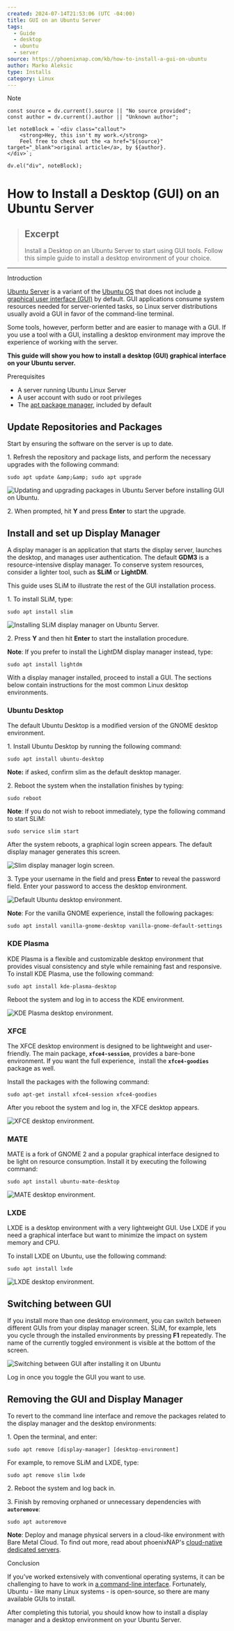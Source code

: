 ```yaml
---
created: 2024-07-14T21:53:06 (UTC -04:00)
title: GUI on an Ubuntu Server
tags:
  - Guide
  - desktop
  - ubuntu
  - server
source: https://phoenixnap.com/kb/how-to-install-a-gui-on-ubuntu
author: Marko Aleksic
type: Installs
category: Linux
---
```

> [!NOTE]
```dataviewjs
const source = dv.current().source || "No source provided";
const author = dv.current().author || "Unknown author";

let noteBlock = `<div class="callout">
    <strong>Hey, this isn't my work.</strong>
    Feel free to check out the <a href="${source}" target="_blank">original article</a>, by ${author}.
</div>`;

dv.el("div", noteBlock);
```
# How to Install a Desktop (GUI) on an Ubuntu Server

> ## Excerpt
> Install a Desktop on an Ubuntu Server to start using GUI tools. Follow this simple guide to install a desktop environment of your choice.

---
Introduction

[Ubuntu Server](https://phoenixnap.com/blog/centos-vs-ubuntu) is a variant of the [Ubuntu OS](https://phoenixnap.com/kb/ubuntu-22-04-lts) that does not include [a graphical user interface (GUI)](https://phoenixnap.com/glossary/what-is-gui) by default. GUI applications consume system resources needed for server-oriented tasks, so Linux server distributions usually avoid a GUI in favor of the command-line terminal.

Some tools, however, perform better and are easier to manage with a GUI. If you use a tool with a GUI, installing a desktop environment may improve the experience of working with the server.

**This guide will show you how to install a desktop (GUI) graphical interface on your Ubuntu server.**


Prerequisites

-   A server running Ubuntu Linux Server
-   A user account with sudo or root privileges
-   The [apt package manager](https://phoenixnap.com/kb/apt-vs-apt-get), included by default

## Update Repositories and Packages

Start by ensuring the software on the server is up to date.

1\. Refresh the repository and package lists, and perform the necessary upgrades with the following command:

```
sudo apt update &amp;&amp; sudo apt upgrade
```

![Updating and upgrading packages in Ubuntu Server before installing GUI on Ubuntu.](https://phoenixnap.com/kb/wp-content/uploads/2022/08/output-from-sudo-apt-upgrade-sudo-apt-update-ubuntu-server-gui.png)

2\. When prompted, hit **Y** and press **Enter** to start the upgrade.

## Install and set up Display Manager

A display manager is an application that starts the display server, launches the desktop, and manages user authentication. The default **GDM3** is a resource-intensive display manager. To conserve system resources, consider a lighter tool, such as **SLiM** or **LightDM**.

This guide uses SLiM to illustrate the rest of the GUI installation process.

1\. To install SLiM, type:

```
sudo apt install slim
```

![Installing SLiM display manager on Ubuntu Server.](https://phoenixnap.com/kb/wp-content/uploads/2022/08/output-from-sudo-apt-install-slim-ubuntu-server-gui.png)

2\. Press **Y** and then hit **Enter** to start the installation procedure.

**Note**: If you prefer to install the LightDM display manager instead, type:

```
sudo apt install lightdm
```

With a display manager installed, proceed to install a GUI. The sections below contain instructions for the most common Linux desktop environments.

### Ubuntu Desktop

The default Ubuntu Desktop is a modified version of the GNOME desktop environment.

1\. Install Ubuntu Desktop by running the following command:

```
sudo apt install ubuntu-desktop
```

**Note:** if asked, confirm slim as the default desktop manager.

2\. Reboot the system when the installation finishes by typing:

```
sudo reboot
```

**Note**: If you do not wish to reboot immediately, type the following command to start SLiM:

```
sudo service slim start
```

After the system reboots, a graphical login screen appears. The default display manager generates this screen.

![Slim display manager login screen.](https://phoenixnap.com/kb/wp-content/uploads/2022/08/slim-login-screen-ubuntu-server-gui.png)

3\. Type your username in the field and press **Enter** to reveal the password field. Enter your password to access the desktop environment.

![Default Ubuntu desktop environment.](https://phoenixnap.com/kb/wp-content/uploads/2022/08/ubuntu-session-ubuntu-server-gui.png)

**Note**: For the vanilla GNOME experience, install the following packages:

```
sudo apt install vanilla-gnome-desktop vanilla-gnome-default-settings
```

### KDE Plasma

KDE Plasma is a flexible and customizable desktop environment that provides visual consistency and style while remaining fast and responsive. To install KDE Plasma, use the following command:

```
sudo apt install kde-plasma-desktop
```

Reboot the system and log in to access the KDE environment.

![KDE Plasma desktop environment.](https://phoenixnap.com/kb/wp-content/uploads/2022/08/kde-desktop-ubuntu-server-gui.png)

### XFCE

The XFCE desktop environment is designed to be lightweight and user-friendly. The main package, **`xfce4-session`**, provides a bare-bone environment. If you want the full experience,  install the **`xfce4-goodies`** package as well.

Install the packages with the following command:

```
sudo apt-get install xfce4-session xfce4-goodies
```

After you reboot the system and log in, the XFCE desktop appears.

![XFCE desktop environment.](https://phoenixnap.com/kb/wp-content/uploads/2022/08/xfce-desktop-ubuntu-server-gui.png)

### MATE

MATE is a fork of GNOME 2 and a popular graphical interface designed to be light on resource consumption. Install it by executing the following command:

```
sudo apt install ubuntu-mate-desktop
```

![MATE desktop environment.](https://phoenixnap.com/kb/wp-content/uploads/2022/08/mate-desktop-ubuntu-server-gui.png)

### LXDE

LXDE is a desktop environment with a very lightweight GUI. Use LXDE if you need a graphical interface but want to minimize the impact on system memory and CPU.

To install LXDE on Ubuntu, use the following command:

```
sudo apt install lxde
```

![LXDE desktop environment.](https://phoenixnap.com/kb/wp-content/uploads/2022/08/lxde-desktop-ubuntu-server-gui.png)

## Switching between GUI

If you install more than one desktop environment, you can switch between different GUIs from your display manager screen. SLiM, for example, lets you cycle through the installed environments by pressing **F1** repeatedly. The name of the currently toggled environment is visible at the bottom of the screen.

![Switching between GUI after installing it on Ubuntu](https://phoenixnap.com/kb/wp-content/uploads/2022/08/slim-login-screen-mate-desktop-ubuntu-server-gui.png)

Log in once you toggle the GUI you want to use.

## Removing the GUI and Display Manager

To revert to the command line interface and remove the packages related to the display manager and the desktop environments:

1\. Open the terminal, and enter:

```
sudo apt remove [display-manager] [desktop-environment]
```

For example, to remove SLiM and LXDE, type:

```
sudo apt remove slim lxde
```

2\. Reboot the system and log back in.

3\. Finish by removing orphaned or unnecessary dependencies with **`autoremove`**:

```
sudo apt autoremove
```

**Note**: Deploy and manage physical servers in a cloud-like environment with Bare Metal Cloud. To find out more, read about phoenixNAP's [cloud-native dedicated servers](https://phoenixnap.com/bare-metal-cloud).

Conclusion

If you’ve worked extensively with conventional operating systems, it can be challenging to have to work in [a command-line interface](https://phoenixnap.com/glossary/command-line-interface-cli). Fortunately, Ubuntu - like many Linux systems - is open-source, so there are many available GUIs to install.

After completing this tutorial, you should know how to install a display manager and a desktop environment on your Ubuntu Server.
